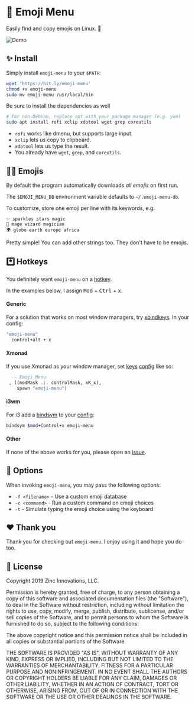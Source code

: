 # 🎩 Emoji Menu

Easily find and copy emojis on Linux. 🥳


![Demo](https://d3vv6lp55qjaqc.cloudfront.net/items/3F2e2K433s0T301d0Z0n/Peek%202019-01-04%2019-05%20take%205.gif?X-CloudApp-Visitor-Id=152352&v=a32b86c6)


## ✨ Install

Simply install `emoji-menu` to your `$PATH`:

```sh
wget 'https://bit.ly/emoji-menu'
chmod +x emoji-menu
sudo mv emoji-menu /usr/local/bin
```

Be sure to install the dependencies as well

```sh
# For non-Debian, replace apt with your package manager (e.g. yum)
sudo apt install rofi xclip xdotool wget grep coreutils
```

* `rofi` works like dmenu, but supports large input.
* `xclip` lets us copy to clipboard.
* `xdotool` lets us type the result.
* You already have `wget`, `grep`, and `coreutils`.


## 👨‍🎤 Emojis

By default the program automatically downloads *all emojis* on first run.

The `$EMOJI_MENU_DB` environment variable defaults to `~/.emoji-menu-db`.

To customize, store one emoji per line with its keywords, e.g.

```
✨ sparkles stars magic
🧙 mage wizard magician
🌍 globe earth europe africa
```

Pretty simple! You can add other strings too. They don't have to be emojis.

## *️⃣ Hotkeys

You definitely want `emoji-menu` on a [hotkey](https://wiki.archlinux.org/index.php/Keyboard_shortcuts#Customization).

In the examples below, I assign <kbd>Mod</kbd> + <kbd>Ctrl</kbd> + <kbd>x</kbd>.

#### Generic

For a solution that works on most window managers, try [xbindkeys](https://wiki.archlinux.org/index.php/Xbindkeys). In your config:

```sh
"emoji-menu"
  control+alt + x
```

#### Xmonad

If you use Xmonad as your window manager, set [keys](http://hackage.haskell.org/package/xmonad-0.15/docs/XMonad-Core.html#t:XConfig) [config](https://github.com/vicfryzel/xmonad-config/blob/85c2ca392125ade3bb122e72a99af640896a0727/xmonad.hs#L160-L162) like so:

```haskell
  -- Emoji Menu
 , ((modMask .|. controlMask, xK_x),
    spawn "emoji-menu")
```

#### i3wm

For i3 add a [bindsym](https://i3wm.org/docs/userguide.html#keybindings) to your [config](https://i3wm.org/docs/userguide.html#configuring):

```sh
bindsym $mod+Control+x emoji-menu
```

#### Other

If none of the above works for you, please open an [issue](https://github.com/jchook/emoji-menu/issues/new).


## 🧙 Options

When invoking `emoji-menu`, you may pass the following options:

* `-f <filename>` - Use a custom emoji database
* `-c <command>` - Run a custom command on emoji choices
* `-t` - Simulate typing the emoji choice using the keyboard


## ❤️ Thank you

Thank you for checking out `emoji-menu`. I enjoy using it and hope you do too.

## 📖 License

Copyright 2019 Zinc Innovations, LLC.

Permission is hereby granted, free of charge, to any person obtaining a copy of this software and associated documentation files (the "Software"), to deal in the Software without restriction, including without limitation the rights to use, copy, modify, merge, publish, distribute, sublicense, and/or sell copies of the Software, and to permit persons to whom the Software is furnished to do so, subject to the following conditions:

The above copyright notice and this permission notice shall be included in all copies or substantial portions of the Software.

THE SOFTWARE IS PROVIDED "AS IS", WITHOUT WARRANTY OF ANY KIND, EXPRESS OR IMPLIED, INCLUDING BUT NOT LIMITED TO THE WARRANTIES OF MERCHANTABILITY, FITNESS FOR A PARTICULAR PURPOSE AND NONINFRINGEMENT. IN NO EVENT SHALL THE AUTHORS OR COPYRIGHT HOLDERS BE LIABLE FOR ANY CLAIM, DAMAGES OR OTHER LIABILITY, WHETHER IN AN ACTION OF CONTRACT, TORT OR OTHERWISE, ARISING FROM, OUT OF OR IN CONNECTION WITH THE SOFTWARE OR THE USE OR OTHER DEALINGS IN THE SOFTWARE.
